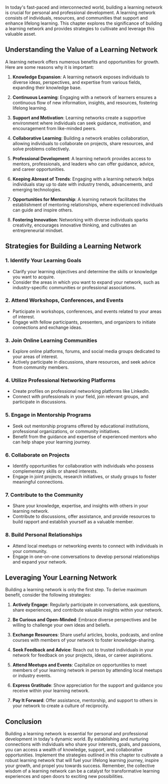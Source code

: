 
In today's fast-paced and interconnected world, building a learning network is crucial for personal and professional development. A learning network consists of individuals, resources, and communities that support and enhance lifelong learning. This chapter explores the significance of building a learning network and provides strategies to cultivate and leverage this valuable asset.

Understanding the Value of a Learning Network
---------------------------------------------

A learning network offers numerous benefits and opportunities for growth. Here are some reasons why it is important:

1. **Knowledge Expansion**: A learning network exposes individuals to diverse ideas, perspectives, and expertise from various fields, expanding their knowledge base.

2. **Continuous Learning**: Engaging with a network of learners ensures a continuous flow of new information, insights, and resources, fostering lifelong learning.

3. **Support and Motivation**: Learning networks create a supportive environment where individuals can seek guidance, motivation, and encouragement from like-minded peers.

4. **Collaborative Learning**: Building a network enables collaboration, allowing individuals to collaborate on projects, share resources, and solve problems collectively.

5. **Professional Development**: A learning network provides access to mentors, professionals, and leaders who can offer guidance, advice, and career opportunities.

6. **Keeping Abreast of Trends**: Engaging with a learning network helps individuals stay up to date with industry trends, advancements, and emerging technologies.

7. **Opportunities for Mentorship**: A learning network facilitates the establishment of mentoring relationships, where experienced individuals can guide and inspire others.

8. **Fostering Innovation**: Networking with diverse individuals sparks creativity, encourages innovative thinking, and cultivates an entrepreneurial mindset.

Strategies for Building a Learning Network
------------------------------------------

### 1. **Identify Your Learning Goals**

* Clarify your learning objectives and determine the skills or knowledge you want to acquire.
* Consider the areas in which you want to expand your network, such as industry-specific communities or professional associations.

### 2. **Attend Workshops, Conferences, and Events**

* Participate in workshops, conferences, and events related to your areas of interest.
* Engage with fellow participants, presenters, and organizers to initiate connections and exchange ideas.

### 3. **Join Online Learning Communities**

* Explore online platforms, forums, and social media groups dedicated to your areas of interest.
* Actively participate in discussions, share resources, and seek advice from community members.

### 4. **Utilize Professional Networking Platforms**

* Create profiles on professional networking platforms like LinkedIn.
* Connect with professionals in your field, join relevant groups, and participate in discussions.

### 5. **Engage in Mentorship Programs**

* Seek out mentorship programs offered by educational institutions, professional organizations, or community initiatives.
* Benefit from the guidance and expertise of experienced mentors who can help shape your learning journey.

### 6. **Collaborate on Projects**

* Identify opportunities for collaboration with individuals who possess complementary skills or shared interests.
* Engage in joint projects, research initiatives, or study groups to foster meaningful connections.

### 7. **Contribute to the Community**

* Share your knowledge, expertise, and insights with others in your learning network.
* Contribute to discussions, offer assistance, and provide resources to build rapport and establish yourself as a valuable member.

### 8. **Build Personal Relationships**

* Attend local meetups or networking events to connect with individuals in your community.
* Engage in one-on-one conversations to develop personal relationships and expand your network.

Leveraging Your Learning Network
--------------------------------

Building a learning network is only the first step. To derive maximum benefit, consider the following strategies:

1. **Actively Engage**: Regularly participate in conversations, ask questions, share experiences, and contribute valuable insights within your network.

2. **Be Curious and Open-Minded**: Embrace diverse perspectives and be willing to challenge your own ideas and beliefs.

3. **Exchange Resources**: Share useful articles, books, podcasts, and online courses with members of your network to foster knowledge-sharing.

4. **Seek Feedback and Advice**: Reach out to trusted individuals in your network for feedback on your projects, ideas, or career aspirations.

5. **Attend Meetups and Events**: Capitalize on opportunities to meet members of your learning network in person by attending local meetups or industry events.

6. **Express Gratitude**: Show appreciation for the support and guidance you receive within your learning network.

7. **Pay It Forward**: Offer assistance, mentorship, and support to others in your network to create a culture of reciprocity.

Conclusion
----------

Building a learning network is essential for personal and professional development in today's dynamic world. By establishing and nurturing connections with individuals who share your interests, goals, and passions, you can access a wealth of knowledge, support, and collaborative opportunities. Implement the strategies outlined in this chapter to cultivate a robust learning network that will fuel your lifelong learning journey, inspire your growth, and propel you towards success. Remember, the collective wisdom of a learning network can be a catalyst for transformative learning experiences and open doors to exciting new possibilities.
